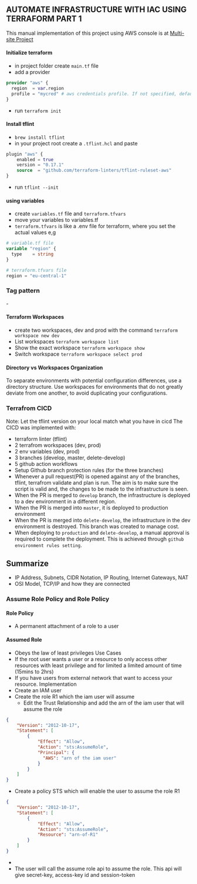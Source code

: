 ## AUTOMATE INFRASTRUCTURE WITH IAC USING TERRAFORM PART 1

This manual implementation of this project using AWS console is at [Multi-site Project](https://github.com/chis0m/devops-pbl-projects/blob/master/p15-multiple-site-on-aws.md)

#### Initialize terraform
- in project folder create `main.tf` file
- add a provider
```terraform
provider "aws" {
  region  = var.region
  profile = "mycred" # aws credentials profile. If not specified, default will be used
}
```
- run `terraform init`

#### Install tflint
- `brew install tflint`
- in your project root create a `.tflint.hcl` and paste
```terraform
plugin "aws" {
    enabled = true
    version = "0.17.1"
    source  = "github.com/terraform-linters/tflint-ruleset-aws"
}
```
- run `tflint --init`

#### using variables
- create `variables.tf` file and `terraform.tfvars`
- move your variables to variables.tf
- `terraform.tfvars` is like a .env file for terraform, where you set the actual values e,g
```terraform
# variable.tf file
variable "region" {
  type    = string
}

# terraform.tfvars file
region = "eu-central-1"
```

### Tag pattern
<Project>-<Worspace><ResourceTitle><Resource>

#### Terraform Workspaces
- create two workspaces, dev and prod with the command `terraform workspace new dev`
- List workspaces  `terraform workspace list`
- Show the exact workspace `terraform workspace show`
- Switch workspace `terraform workspace select prod`

#### Directory vs Workspaces Organization
To separate environments with potential configuration differences, use a directory structure.
Use workspaces for environments that do not greatly deviate from one another, to avoid duplicating your configurations.


### Terrafrom CICD
Note: Let the tflint version on your local match what you have in cicd
The CICD was implemented with:
- terraform linter (tflint)
- 2 terrafrom workspaces (dev, prod)
- 2 env variables (dev, prod)
- 3 branches (develop, master, delete-develop)
- 5 github action workflows
- Setup Github branch protection rules (for the three branches)  
- Whenever a pull request(PR) is opened against any of the branches, tflint, terrafrom validate and plan is run. 
The aim is to make sure the script is valid and, the changes to be made to the infrastructure is seen.
- When the PR is merged to `develop` branch, the infrastructure is deployed to a dev environment in a different region.
- When the PR is merged into `master`, it is deployed to production environment
- When the PR is merged into `delete-develop`, the infrastructure in the dev environment is destroyed. This branch was created to manage cost.
- When deploying to `production` and `delete-develop`, a manual approval is required to complete the deployment. This is achieved through `github environment rules setting`.


## Summarize
- IP Address, Subnets, CIDR Notation, IP Routing, Internet Gateways, NAT
- OSI Model, TCP/IP and how they are connected

### Assume Role Policy and Role Policy

#### Role Policy
- A permanent attachment of a role to a user

#### Assumed Role
- Obeys the law of least privileges
Use Cases
- If the root user wants a user or a resource to only access other resources with least privilege and for limited a limited amount of time (15mins to 2hrs)
- If you have users from external network that want to access your resource.
Implementation
- Create an IAM user
- Create the role R1 which the iam user will assume
    - Edit the Trust Relationship and add the arn of the iam user that will assume the role
```json
{
    "Version": "2012-10-17",
    "Statement": [
        {
            "Effect": "Allow",
            "Action": "sts:AssumeRole",
            "Principal": {
              "AWS": "arn of the iam user"
            }
        }
    ]
}
```  
- Create a policy STS which will enable the user to assume the role R1
```json
{
    "Version": "2012-10-17",
    "Statement": [
        {
            "Effect": "Allow",
            "Action": "sts:AssumeRole",
            "Resource": "arn-of-R1"
        }
    ]
}
```  
- 
- The user will call the assume role api to assume the role. This api will give secret-key, access-key id and session-token
  
  

